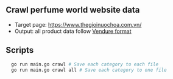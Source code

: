 ## Crawl perfume world website data
- Target page: https://www.thegioinuochoa.com.vn/
- Output: all product data follow [Vendure format](https://github.com/vendure-ecommerce/vendure/blob/master/packages/core/mock-data/data-sources/products.csv)

## Scripts
```sh
  go run main.go crawl # Save each category to each file
  go run main.go crawl all # Save each category to one file
```